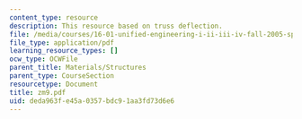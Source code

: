 ```yaml
---
content_type: resource
description: This resource based on truss deflection.
file: /media/courses/16-01-unified-engineering-i-ii-iii-iv-fall-2005-spring-2006/deda963fe45a0357bdc91aa3fd73d6e6_zm9.pdf
file_type: application/pdf
learning_resource_types: []
ocw_type: OCWFile
parent_title: Materials/Structures
parent_type: CourseSection
resourcetype: Document
title: zm9.pdf
uid: deda963f-e45a-0357-bdc9-1aa3fd73d6e6
---
```

